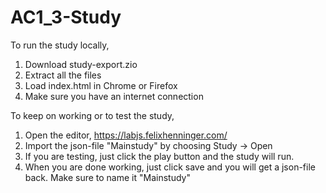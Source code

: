 # AC1_3-Study

To run the study locally,

1. Download study-export.zio
2. Extract all the files
3. Load index.html in Chrome or Firefox
4. Make sure you have an internet connection

To keep on working or to test the study,

1. Open the editor, https://labjs.felixhenninger.com/
2. Import the json-file "Mainstudy" by choosing Study -> Open
3. If you are testing, just click the play button and the study will run.
4. When you are done working, just click save and you will get a json-file back. Make sure to name it "Mainstudy"
